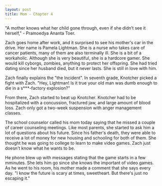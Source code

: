 ```yaml
---
layout: post
title: Mom - Chapter 4
---
```


"A mother knows what her child gone through, even if she didn’t see it herself," - Pramoedya Ananta Toer.

Zach goes home after work, and it surprised to see his mother's car in the drive. Her name is Pamela Lightman. She is a nurse who takes care of cancer patients, many of them are also terminally ill. She is a bit of a workaholic. Although she is very beautiful, she is a hardcore gamer. She would kill cyborgs, zombies, anything to protect her offspring. She had tried dating since her husband died, but it never lasts. She is still in love with him.

Zach finally explains the "the Incident". In seventh grade, Knotcher picked a fight with Zach. "Hey, Lightman! Is it true your old man was dumb enough to die in a s***-factory explosion?"

From there, Zach started to beat up Knotcher. Knotcher had to be hospitalized with a concussion, fractured jaw, and large amount of blood loss. Zach only got a two-week suspension with anger management classes.

The school counselor called his mom today saying that he missed a couple of career counseling meetings. Like most parents, she started to ask him a lot of questions about his future. Since his father's death, they were able to receive a lot of money for new housing and schooling for both of them.  She thought he was going to college to learn to make video games. Zach just doesn't know what he wants to be.

He phone blew up with messages stating that the game starts in a few mminutes. She lets him go since she knows the important of video games. As he went to his room, his mother made a comment that she says every day. "I know the future is scary at times, sweetheart. But there's just no escaping it."